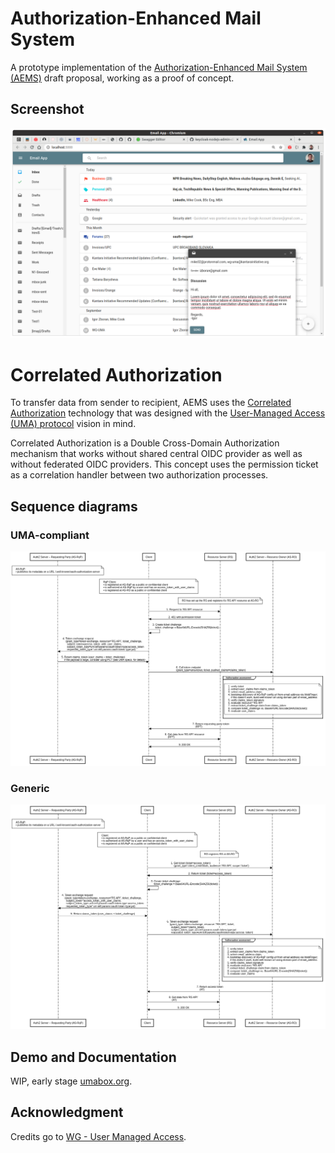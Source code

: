 # Authorization-Enhanced Mail System

A prototype implementation of the [Authorization-Enhanced Mail System (AEMS)][1] draft proposal, working as a proof of concept.

## Screenshot

![GUI](./images/gui.png)

# Correlated Authorization

To transfer data from sender to recipient, AEMS uses the [Correlated Authorization][2] technology that was designed with the [User-Managed Access (UMA) protocol][3] vision in mind.

Correlated Authorization is a Double Cross-Domain Authorization mechanism that works without shared central OIDC provider as well as without federated OIDC providers. This concept uses the permission ticket as a correlation handler between two authorization processes.

## Sequence diagrams

### UMA-compliant

![Sequence Diagram - uma-compliant](./images/correlated-authz-uma.png)

### Generic

![Sequence Diagram - generic](./images/correlated-authz-generic.png)

## Demo and Documentation

WIP, early stage [umabox.org][4].

## Acknowledgment

Credits go to [WG - User Managed Access][3].

[1]: https://github.com/uma-email/proposal
[2]: https://github.com/uma-email/proposal
[3]: https://kantarainitiative.org/confluence/display/uma/Home
[4]: https://www.umabox.org
